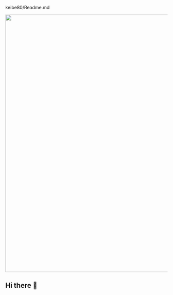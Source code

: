 keibe80/Readme.md 
<div id="header" align="center">
  <img decoding="async" src="https://github.com/keibe80/keine80/blob/main/Blue%20Modern%20Corporate%20Staff%20Profile%20LinkedIn%20Banner.png" width="800"/>
</div>

## Hi there 👋

<!--
**keibe80/keibe80** is a ✨ _special_ ✨ repository because its `README.md` (this file) appears on your GitHub profile.

Here are some ideas to get you started:

- 🔭 I’m currently working on ...
- 🌱 I’m currently learning ...
- 👯 I’m looking to collaborate on ...
- 🤔 I’m looking for help with ...
- 💬 Ask me about ...
- 📫 How to reach me: ...
- 😄 Pronouns: ...
- ⚡ Fun fact: ...
-->
